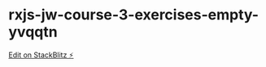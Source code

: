 # rxjs-jw-course-3-exercises-empty-yvqqtn

[Edit on StackBlitz ⚡️](https://stackblitz.com/edit/rxjs-jw-course-3-exercises-empty-yvqqtn)